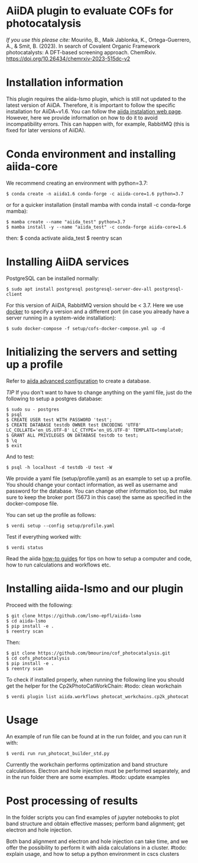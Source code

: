 # AiiDA plugin to evaluate COFs for photocatalysis

*If you use this please cite:* 
Mouriño, B., Maik Jablonka, K., Ortega-Guerrero, A., & Smit, B. (2023). In search of Covalent Organic Framework photocatalysts: A DFT-based screening approach. ChemRxiv. https://doi.org/10.26434/chemrxiv-2023-515dc-v2 

# Installation information
This plugin requires the aiida-lsmo plugin, which is still not updated to the latest version of AiiDA. Therefore, it is important to follow the specific installation for AiiDA~v1.6. You can follow the [aiida instalation web page](https://aiida.readthedocs.io/projects/aiida-core/en/latest/intro/get_started.html). 
However, here we provide information on how to do it to avoid incompatibility errors. This can happen with, for example, RabbitMQ (this is fixed for later versions of AiiDA).

# Conda environment and installing aiida-core
We recommend creating an environment with python=3.7:

    $ conda create -n aiida1.6 conda-forge -c aiida-core=1.6 python=3.7

or for a quicker installation (install mamba with conda install -c conda-forge mamba):

    $ mamba create --name "aiida_test" python=3.7
    $ mamba install -y --name "aiida_test" -c conda-forge aiida-core=1.6

then:
    $ conda activate aiida_test
    $ reentry scan

# Installing AiiDA services
PostgreSQL can be installed normally:

    $ sudo apt install postgresql postgresql-server-dev-all postgresql-client

For this version of AiiDA, RabbitMQ version should be < 3.7. Here we use [docker](https://docs.docker.com/engine/install/) to specify a version and a different port (in case you already have a server running in a system-wide installation):

    $ sudo docker-compose -f setup/cofs-docker-compose.yml up -d

# Initializing the servers and setting up a profile
Refer to [aiida advanced configuration](https://aiida.readthedocs.io/projects/aiida-core/en/latest/intro/installation.html) to create a database.

*TIP*
If you don't want to have to change anything on the yaml file, just do the following to setup a postgres database:

    $ sudo su - postgres 
    $ psql
    $ CREATE USER test WITH PASSWORD 'test';
    $ CREATE DATABASE testdb OWNER test ENCODING 'UTF8' LC_COLLATE='en_US.UTF-8' LC_CTYPE='en_US.UTF-8' TEMPLATE=template0;
    $ GRANT ALL PRIVILEGES ON DATABASE testdb to test;
    $ \q
    $ exit

And to test:

    $ psql -h localhost -d testdb -U test -W

We provide a yaml file (setup/profile.yaml) as an example to set up a profile. You should change your contact information, as well as username and password for the database. You can change other information too, but make sure to keep the broker port (5673 in this case) the same as specified in the docker-compose file.

You can set up the profile as follows:

    $ verdi setup --config setup/profile.yaml

Test if everything worked with:

    $ verdi status

Read the aiida [how-to guides](https://aiida.readthedocs.io/projects/aiida-core/en/latest/howto/index.html) for tips on how to setup a computer and code, how to run calculations and workflows etc.

# Installing aiida-lsmo and our plugin

Proceed with the following:

    $ git clone https://github.com/lsmo-epfl/aiida-lsmo
    $ cd aiida-lsmo
    $ pip install -e .
    $ reentry scan

Then:

    $ git clone https://github.com/bmourino/cof_photocatalysis.git
    $ cd cofs_photocatalysis
    $ pip install -e .
    $ reentry scan

To check if installed properly, when running the following line you should get the helper for the Cp2kPhotoCatWorkChain: #todo: clean workchain

    $ verdi plugin list aiida.workflows photocat_workchains.cp2k_photocat

# Usage

An example of run file can be found at in the run folder, and you can run it with:

    $ verdi run run_photocat_builder_std.py

Currently the workchain performs optimization and band structure calculations. Electron and hole injection must be performed separately, and in the run folder there are some examples. #todo: update examples

# Post processing of results

In the folder scripts you can find examples of jupyter notebooks to plot band structure and obtain effective masses; perform band alignment; get electron and hole injection. 

Both band alignment and electron and hole injection can take time, and we offer the possibility to perform it with aiida calculations in a cluster. #todo: explain usage, and how to setup a python environment in cscs clusters

